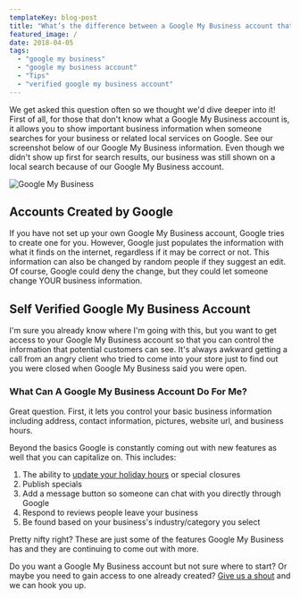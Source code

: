 ```yaml
---
templateKey: blog-post
title: "What’s the difference between a Google My Business account that I create and one that Google creates?"
featured_image: /
date: 2018-04-05
tags:
  - "google my business"
  - "google my business account"
  - "Tips"
  - "verified google my business account"
---
```


We get asked this question often so we thought we'd dive deeper into it! First of all, for those that don't know what a Google My Business account is, it allows you to show important business information when someone searches for your business or related local services on Google. See our screenshot below of our Google My Business information. Even though we didn't show up first for search results, our business was still shown on a local search because of our Google My Business account.

![Google My Business](/img/Screen-Shot-2018-04-05-at-11.17.56-AM.png)

Accounts Created by Google
--------------------------

If you have not set up your own Google My Business account, Google tries to create one for you. However, Google just populates the information with what it finds on the internet, regardless if it may be correct or not. This information can also be changed by random people if they suggest an edit. Of course, Google could deny the change, but they could let someone change YOUR business information.

Self Verified Google My Business Account
----------------------------------------

I'm sure you already know where I'm going with this, but you want to get access to your Google My Business account so that you can control the information that potential customers can see. It's always awkward getting a call from an angry client who tried to come into your store just to find out you were closed when Google My Business said you were open.

### What Can A Google My Business Account Do For Me?

Great question. First, it lets you control your basic business information including address, contact information, pictures, website url, and business hours.

Beyond the basics Google is constantly coming out with new features as well that you can capitalize on. This includes:

1.  The ability to [update your holiday hours](https://graphicintuitions.com/whats-brewin/update-hours-google-business/) or special closures
2.  Publish specials
3.  Add a message button so someone can chat with you directly through Google
4.  Respond to reviews people leave your business
5.  Be found based on your business's industry/category you select

Pretty nifty right? These are just some of the features Google My Business has and they are continuing to come out with more.

Do you want a Google My Business account but not sure where to start? Or maybe you need to gain access to one already created? [Give us a shout](https://graphicintuitions.com/get-in-touch/) and we can hook you up.